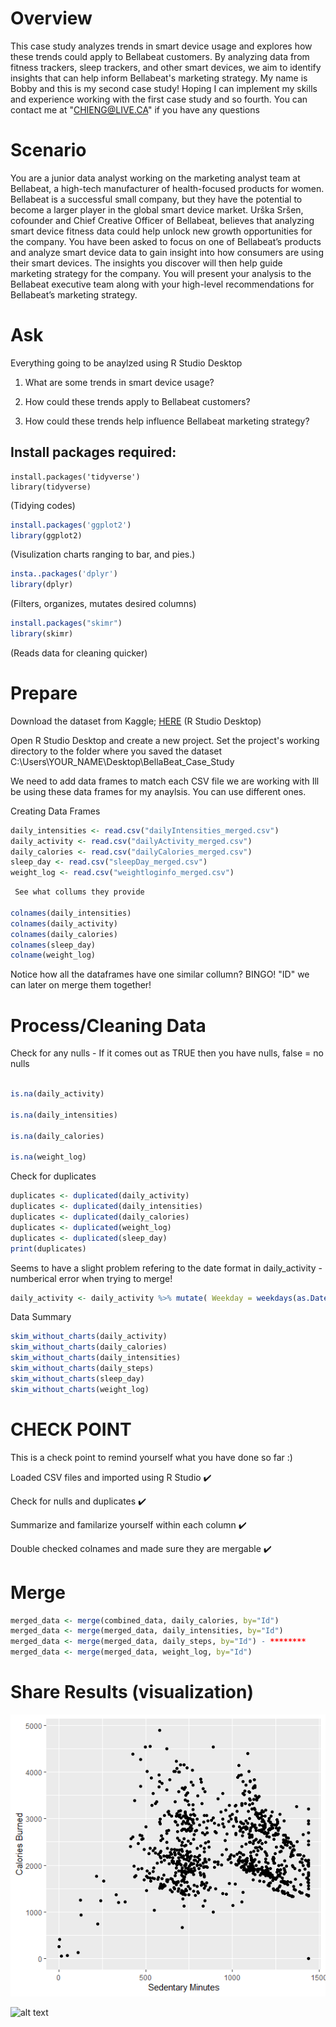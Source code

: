 # Overview
This case study analyzes trends in smart device usage and explores how these trends could apply to Bellabeat customers. By analyzing data from fitness trackers, sleep trackers, and other smart devices, we aim to identify insights that can help inform Bellabeat's marketing strategy.
My name is Bobby and this is my second case study! Hoping I can implement my skills and experience working with the first case study and so fourth. You can contact me at "CHIENG@LIVE.CA" if you have any questions

# Scenario 
You are a junior data analyst working on the marketing analyst team at Bellabeat, a high-tech manufacturer of health-focused
products for women. Bellabeat is a successful small company, but they have the potential to become a larger player in the
global smart device market. Urška Sršen, cofounder and Chief Creative Officer of Bellabeat, believes that analyzing smart
device fitness data could help unlock new growth opportunities for the company. You have been asked to focus on one of
Bellabeat’s products and analyze smart device data to gain insight into how consumers are using their smart devices. The
insights you discover will then help guide marketing strategy for the company. You will present your analysis to the Bellabeat
executive team along with your high-level recommendations for Bellabeat’s marketing strategy.


# Ask
Everything going to be anaylzed using R Studio Desktop

1. What are some trends in smart device usage?

2. How could these trends apply to Bellabeat customers?

3. How could these trends help influence Bellabeat marketing strategy?

## Install packages required:

```{r}
install.packages('tidyverse')
library(tidyverse)
```
(Tidying codes)

```R
install.packages('ggplot2')
library(ggplot2)
```
(Visulization charts ranging to bar, and pies.)

```r
insta..packages('dplyr')
library(dplyr)
```
(Filters, organizes, mutates desired columns)
```r
install.packages("skimr")
library(skimr)
```
(Reads data for cleaning quicker)


# Prepare
Download the dataset from Kaggle; [HERE](https://www.kaggle.com/datasets/arashnic/fitbit?resource=download)
(R Studio Desktop)

Open R Studio Desktop and create a new project. Set the project's working directory to the folder where you saved the dataset
C:\Users\YOUR_NAME\Desktop\BellaBeat_Case_Study

We need to add data frames to match each CSV file we are working with
Ill be using these data frames for my anaylsis. You can use different ones.

Creating Data Frames
```R
daily_intensities <- read.csv("dailyIntensities_merged.csv")
daily_activity <- read.csv("dailyActivity_merged.csv")
daily_calories <- read.csv("dailyCalories_merged.csv")
sleep_day <- read.csv("sleepDay_merged.csv")
weight_log <- read.csv("weightloginfo_merged.csv")
```     

```R
 See what collums they provide

colnames(daily_intensities)
colnames(daily_activity)
colnames(daily_calories)
colnames(sleep_day)
colname(weight_log)
```
Notice how all the dataframes have one similar collumn? BINGO! "ID" we can later on merge them together!

# Process/Cleaning Data

Check for any nulls - If it comes out as TRUE then you have nulls, false = no nulls
```R

is.na(daily_activity)

is.na(daily_intensities)

is.na(daily_calories)

is.na(weight_log)
```
Check for duplicates
```R
duplicates <- duplicated(daily_activity)
duplicates <- duplicated(daily_intensities)
duplicates <- duplicated(daily_calories)
duplicates <- duplicated(weight_log)
duplicates <- duplicated(sleep_day)
print(duplicates)

```
Seems to have a slight problem refering to the date format in daily_activity - numberical error when trying to merge!
```R
daily_activity <- daily_activity %>% mutate( Weekday = weekdays(as.Date(ActivityDate, "%m/%d/%Y")))
```

Data Summary
```R
skim_without_charts(daily_activity)
skim_without_charts(daily_calories)
skim_without_charts(daily_intensities)
skim_without_charts(daily_steps)
skim_without_charts(sleep_day)
skim_without_charts(weight_log)
```


# CHECK POINT

This is a check point to remind yourself what you have done so far :)

Loaded CSV files and imported using R Studio  ✔️

Check for nulls and duplicates ✔️

Summarize and familarize yourself within each column ✔️

Double checked colnames and made sure they are mergable ✔️


# Merge
```r
merged_data <- merge(combined_data, daily_calories, by="Id")
merged_data <- merge(merged_data, daily_intensities, by="Id")
merged_data <- merge(merged_data, daily_steps, by="Id") - ********
merged_data <- merge(merged_data, weight_log, by="Id")
```

# Share Results (visualization)
![alt text](https://github.com/databubs/BellaBeat_Case/blob/main/Plot%20daily%20sedentary%20minutes%20and%20calories%20burned.png)



![alt text](https://scontent.fyvr4-1.fna.fbcdn.net/v/t39.30808-6/278375259_3173522536223995_4691224045261329961_n.jpg?_nc_cat=105&ccb=1-7&_nc_sid=09cbfe&_nc_ohc=6vzpvMf6xHgAX8vRKT0&_nc_ht=scontent.fyvr4-1.fna&oh=00_AfAQYGXTLR97gS-fhBx9uvhlabErznUf6e1wSb-geUCNjQ&oe=64389416)

                
           

